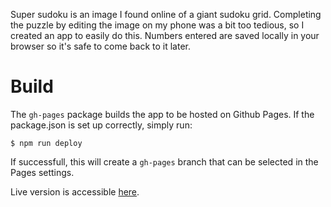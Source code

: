 Super sudoku is an image I found online of a giant sudoku grid. Completing the puzzle by editing the image on my phone was a bit too tedious, so I created an app to easily do this.
Numbers entered are saved locally in your browser so it's safe to come back to it later.

# Build

The `gh-pages` package builds the app to be hosted on Github Pages. If the package.json is set up correctly, simply run:
```
$ npm run deploy
```
If successfull, this will create a `gh-pages` branch that can be selected in the Pages settings.

Live version is accessible [here](https://digzol.github.io/super-sudoku/).
